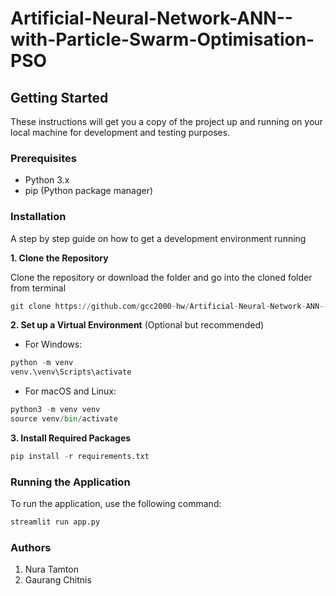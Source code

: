 # Artificial-Neural-Network-ANN--with-Particle-Swarm-Optimisation-PSO

## Getting Started

These instructions will get you a copy of the project up and running on your local machine for development and testing purposes.

### Prerequisites

* Python 3.x
* pip (Python package manager)

### Installation

A step by step guide on how to get a development environment running


**1. Clone the Repository**

Clone the repository or download the folder and go into the cloned folder from terminal

```python
git clone https://github.com/gcc2000-hw/Artificial-Neural-Network-ANN--with-Particle-Swarm-Optimisation-PSO-
```


**2. Set up a Virtual Environment** (Optional but recommended)

* For Windows:

```python
python -m venv 
venv.\venv\Scripts\activate
```

* For macOS and Linux:

```python
python3 -m venv venv
source venv/bin/activate
```


**3. Install Required Packages**

```python
pip install -r requirements.txt
```

### Running the Application

To run the application, use the following command:

```python
streamlit run app.py
```

### Authors

1. Nura Tamton
2. Gaurang Chitnis

